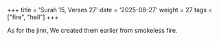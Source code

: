 +++
title = 'Surah 15, Verses 27'
date = '2025-08-27'
weight = 27
tags = ["fire", "hell"]
+++

As for the jinn, We created them earlier from smokeless fire.